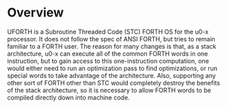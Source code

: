 # Overview

UFORTH is a Subroutine Threaded Code (STC) FORTH OS for the u0-x processor. It does not follow the spec of ANSI FORTH, but tries to remain familiar to a FORTH user. The reason for many changes is that, as a stack architecture, u0-x can execute all of the common FORTH words in one instruction, but to gain access to this one-instruction computation, one would either need to run an optimization pass to find optimizations, or run special words to take advantage of the architecture. Also, supporting any other sort of FORTH other than STC would completely destroy the benefits of the stack architecture, so it is necessary to allow FORTH words to be compiled directly down into machine code.
